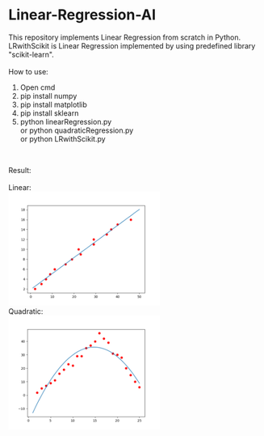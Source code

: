 # Linear-Regression-AI
This repository implements Linear Regression from scratch in Python.</br>
LRwithScikit is Linear Regression implemented by using predefined library "scikit-learn".</br></br>
How to use:
1. Open cmd
2. pip install numpy
3. pip install matplotlib
4. pip install sklearn
4. python linearRegression.py</br>
   or python quadraticRegression.py</br>
   or python LRwithScikit.py
<br/>

Result:<br/></br>
Linear:<br/>
<img src="images/linear.png" width=300>
<br/>
Quadratic:<br/>
<img src="images/quadratic.png" width=300>
